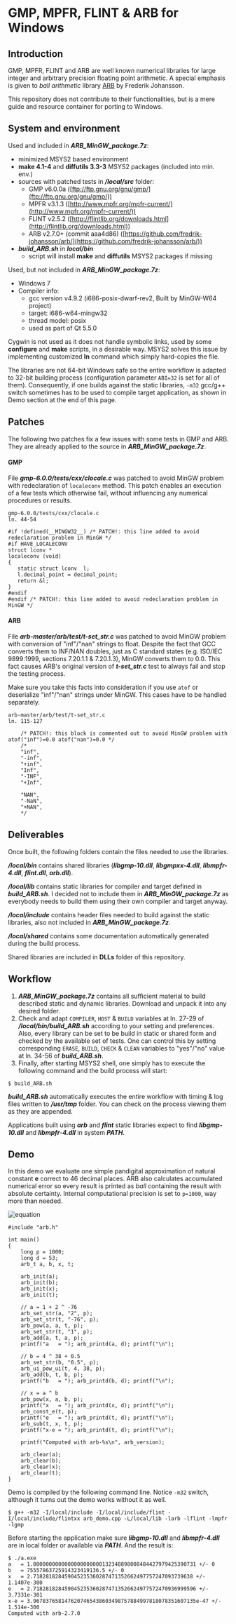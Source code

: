 # GMP, MPFR, FLINT &amp; ARB for Windows

## Introduction

GMP, MPFR, FLINT and ARB are well known numerical libraries for large integer and arbitrary precision floating point arithmetic. A special emphasis is given to _ball arithmetic_ library [ARB](https://github.com/fredrik-johansson/arb/) by Frederik Johansson.

This repository does not contribute to their functionalities, but is a mere guide and resource container for porting to Windows.

## System and environment

Used and included in **_ARB_MinGW_package.7z_**:
- minimized MSYS2 based environment
- **make 4.1-4** and **diffutils 3.3-3** MSYS2 packages (included into min. env.)
- sources with patched tests in **_/local/src_** folder:
   - GMP v6.0.0a ([ftp://ftp.gnu.org/gnu/gmp/](ftp://ftp.gnu.org/gnu/gmp/))
   - MPFR v3.1.3 ([http://www.mpfr.org/mpfr-current/](http://www.mpfr.org/mpfr-current/))
   - FLINT v2.5.2 ([http://flintlib.org/downloads.html](http://flintlib.org/downloads.html))
   - ARB v2.7.0+ (commit aaa4d86) ([https://github.com/fredrik-johansson/arb/](https://github.com/fredrik-johansson/arb/))
- **_build_ARB.sh_** in **_local/bin_**
   - script will install **make** and **diffutils** MSYS2 packages if missing

Used, but not included in **_ARB_MinGW_package.7z_**:
- Windows 7
- Compiler info:
   - gcc version v4.9.2 (i686-posix-dwarf-rev2, Built by MinGW-W64 project)
   - target: i686-w64-mingw32
   - thread model: posix
   - used as part of Qt 5.5.0

Cygwin is not used as it does not handle symbolic links, used by some **configure** and **make** scripts, in a desirable way. MSYS2 solves this issue by implementing customized **ln** command which simply hard-copies the file.

The libraries are not 64-bit Windows safe so the entire workflow is adapted to 32-bit building process (configuration parameter `ABI=32` is set for all of them). Consequently, if one builds against the static libraries, `-m32` gcc/g++ switch sometimes has to be used to compile target application, as shown in Demo section at the end of this page.

## Patches

The following two patches fix a few issues with some tests in GMP and ARB. They are already applied to the source in **_ARB_MinGW_package.7z_**.

#### GMP

File **_gmp-6.0.0/tests/cxx/clocale.c_** was patched to avoid MinGW problem with redeclaration of `localeconv` method. This patch enables an execution of a few tests which otherwise fail, without influencing any numerical procedures or results.
```
gmp-6.0.0/tests/cxx/clocale.c
ln. 44-54

#if !defined(__MINGW32__) /* PATCH!: this line added to avoid redeclaration problem in MinGW */
#if HAVE_LOCALECONV
struct lconv *
localeconv (void)
{
   static struct lconv  l;
   l.decimal_point = decimal_point;
   return &l;
}
#endif
#endif /* PATCH!: this line added to avoid redeclaration problem in MinGW */
```
#### ARB

File **_arb-master/arb/test/t-set_str.c_** was patched to avoid MinGW problem with conversion of "inf"/"nan" strings to float. Despite the fact that GCC converts them to INF/NAN doubles, just as C standard states (e.g. ISO/IEC 9899:1999, sections 7.20.1.1 & 7.20.1.3), MinGW converts them to 0.0. This fact causes ARB's original version of **_t-set_str.c_** test to always fail and stop the testing process.

Make sure you take this facts into consideration if you use `atof` or deserialize "inf"/"nan" strings under MinGW. This cases have to be handled separately.
```
arb-master/arb/test/t-set_str.c
ln. 115-127

    /* PATCH!: this block is commented out to avoid MinGW problem with atof("inf")=0.0 atof("nan")=0.0 */
    /*
    "inf",
    "-inf",
    "+inf",
    "Inf",
    "-INF",
    "+Inf",

    "NAN",
    "-NaN",
    "+NAN",
    */
```
## Deliverables

Once built, the following folders contain the files needed to use the libraries.

**_/local/bin_** contains shared libraries (**_libgmp-10.dll_**, **_libgmpxx-4.dll_**, **_libmpfr-4.dll_**, **_flint.dll_**, **_arb.dll_**).

**_/local/lib_** contains static libraries for compiler and target defined in **_build_ARB.sh_**. I decided not to include them in **_ARB_MinGW_package.7z_** as everybody needs to build them using their own compiler and target anyway.

**_/local/include_** contains header files needed to build against the static libraries, also not included in **_ARB_MinGW_package.7z_**.

**_/local/shared_** contains some documentation automatically generated during the build process.

Shared libraries are included in **DLLs** folder of this repository.

## Workflow

1. **_ARB_MinGW_package.7z_** contains all sufficient material to build described static and dynamic libraries. Download and unpack it into any desired folder.
2. Check and adapt `COMPILER`, `HOST` & `BUILD` variables at ln. 27-29 of **_/local/bin/build_ARB.sh_** according to your setting and preferences. Also, every library can be set to be build in static or shared form and checked by the available set of tests. One can control this by setting corresponding `ERASE`, `BUILD`, `CHECK` & `CLEAN` variables to "yes"/"no" value at ln. 34-56 of **_build_ARB.sh_**.
3. Finally, after starting MSYS2 shell, one simply has to execute the following command and the build process will start:
```
$ build_ARB.sh
```
**_build_ARB.sh_** automatically executes the entire workflow with timing & log files written to **_/usr/tmp_** folder. You can check on the process viewing them as they are appended.

Applications built using **_arb_** and **_flint_** static libraries expect to find **_libgmp-10.dll_** and **_libmpfr-4.dll_** in system **_PATH_**.
## Demo

In this demo we evaluate one simple pandigital approximation of natural constant **e** correct to 46 decimal places. ARB also calculates accumulated numerical error so every result is printed as _ball_ containing the result with absolute certainty. Internal computational precision is set to `p=1000`, way more than needed.

![equation](approx.png)
```
#include "arb.h"

int main()
{
	long p = 1000;
	long d = 53;
	arb_t a, b, x, t;
	
	arb_init(a);
	arb_init(b);
	arb_init(x);
	arb_init(t);

	// a = 1 + 2 ^ -76
	arb_set_str(a, "2", p);
	arb_set_str(t, "-76", p);
	arb_pow(a, a, t, p);
	arb_set_str(t, "1", p);
	arb_add(a, t, a, p);
	printf("a   = "); arb_printd(a, d); printf("\n");

	// b = 4 ^ 38 + 0.5
	arb_set_str(b, "0.5", p);
	arb_ui_pow_ui(t, 4, 38, p);
	arb_add(b, t, b, p);
	printf("b   = "); arb_printd(b, d); printf("\n");

	// x = a ^ b
	arb_pow(x, a, b, p);
	printf("x   = "); arb_printd(x, d); printf("\n");
	arb_const_e(t, p);
	printf("e   = "); arb_printd(t, d); printf("\n");
	arb_sub(t, x, t, p);
	printf("x-e = "); arb_printd(t, d); printf("\n");

	printf("Computed with arb-%s\n", arb_version);

	arb_clear(a);
	arb_clear(b);
	arb_clear(x);
	arb_clear(t);
}
```
Demo is compiled by the following command line. Notice `-m32` switch, although it turns out the demo works without it as well.
```
$ g++ -m32 -I/local/include -I/local/include/flint -I/local/include/flintxx arb_demo.cpp -L/local/lib -larb -lflint -lmpfr -lgmp
```
Before starting the application make sure **_libgmp-10.dll_** and **_libmpfr-4.dll_** are in local folder or available via **_PATH_**. And the result is:
```
$ ./a.exe
a   = 1.0000000000000000000000132348898008484427979425390731 +/- 0
b   = 75557863725914323419136.5 +/- 0
x   = 2.718281828459045235360287471352662497757247093739638 +/- 1.1407e-300
e   = 2.7182818284590452353602874713526624977572470936999596 +/- 3.7331e-301
x-e = 3.9678376581476207465438603498757884997818078351607135e-47 +/- 1.514e-300
Computed with arb-2.7.0
```
